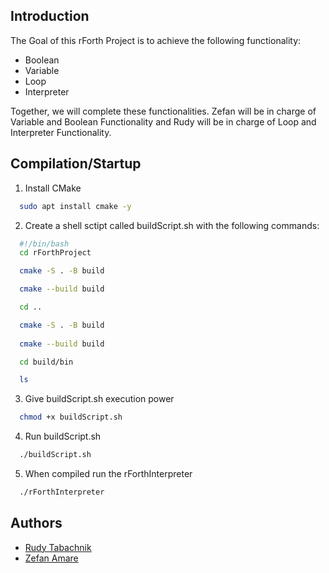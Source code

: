 ## Introduction

The Goal of this rForth Project is to achieve the following functionality:
-  Boolean
-  Variable
-  Loop
-  Interpreter

Together, we will complete these functionalities. Zefan will be in charge of Variable and Boolean
Functionality and Rudy will be in charge of Loop and Interpreter Functionality.

## Compilation/Startup

1) Install CMake
```bash
  sudo apt install cmake -y
```
2) Create a shell sctipt called buildScript.sh with the following commands:
```bash
  #!/bin/bash
  cd rForthProject

  cmake -S . -B build

  cmake --build build

  cd ..

  cmake -S . -B build
  
  cmake --build build

  cd build/bin

  ls
```
3) Give buildScript.sh execution power
```bash
  chmod +x buildScript.sh
```
4) Run buildScript.sh
```bash
  ./buildScript.sh
```
5) When compiled run the rForthInterpreter
```bash
  ./rForthInterpreter
```

## Authors

- [Rudy Tabachnik](https://github.com/RudyTaba1)
- [Zefan Amare](https://github.com/zamare)
